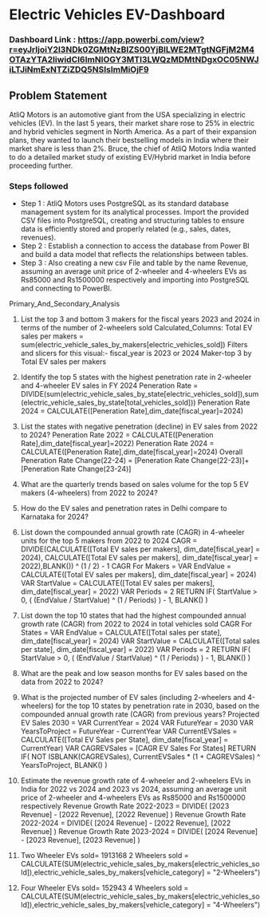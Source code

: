 
# Electric Vehicles EV-Dashboard

### Dashboard Link : https://app.powerbi.com/view?r=eyJrIjoiY2I3NDk0ZGMtNzBlZS00YjBlLWE2MTgtNGFjM2M4OTAzYTA2IiwidCI6ImNlOGY3MTI3LWQzMDMtNDgxOC05NWJiLTJiNmExNTZiZDQ5NSIsImMiOjF9

## Problem Statement

AtliQ Motors is an automotive giant from the USA specializing in electric vehicles (EV). In the last 5 years, their market share rose to 25% in electric and hybrid vehicles segment in North America. As a part of their expansion plans, they wanted to launch their bestselling models in India where their market share is less than 2%. Bruce, the chief of AtliQ Motors India wanted to do a detailed market study of existing EV/Hybrid market in India before proceeding further.


### Steps followed 

- Step 1 : AtliQ Motors uses PostgreSQL as its standard database management system for its analytical processes. Import the provided CSV files into PostgreSQL, creating and structuring tables to ensure data is efficiently stored and properly related (e.g., sales, dates, revenues).
- Step 2 : Establish a connection to access the database from Power BI and build a data model that reflects the relationships between tables.
- Step 3 : Also creating a new csv File and table by the name Revenue, assuming an average unit price of 2-wheeler and 4-wheelers EVs as Rs85000 and Rs1500000 respectively and importing into PostgreSQL and connecting to PowerBI.

Primary_And_Secondary_Analysis
1. List the top 3 and bottom 3 makers for the fiscal years 2023 and 2024 in terms of the number of 2-wheelers sold
Calculated_Columns: Total EV sales per makers = sum(electric_vehicle_sales_by_makers[electric_vehicles_sold])
Filters and slicers for this visual:-
fiscal_year is 2023 or 2024
Maker-top 3 by Total EV sales per makers

2. Identify the top 5 states with the highest penetration rate in 2-wheeler and 4-wheeler EV sales in FY 2024
Peneration Rate = DIVIDE(sum(electric_vehicle_sales_by_state[electric_vehicles_sold]),sum(electric_vehicle_sales_by_state[total_vehicles_sold]))
   Peneration Rate 2024 = CALCULATE([Peneration Rate],dim_date[fiscal_year]=2024)


3. List the states with negative penetration (decline) in EV sales from 2022 to 2024?
Peneration Rate 2022 = CALCULATE([Peneration Rate],dim_date[fiscal_year]=2022)
Peneration Rate 2024 = CALCULATE([Peneration Rate],dim_date[fiscal_year]=2024)
Overall Peneration Rate Change(22-24) = [Peneration Rate Change(22-23)]+[Peneration Rate Change(23-24)]


4. What are the quarterly trends based on sales volume for the top 5 EV makers (4-wheelers) from 2022 to 2024?





5. How do the EV sales and penetration rates in Delhi compare to Karnataka for 2024?





6. List down the compounded annual growth rate (CAGR) in 4-wheeler units for the top 5 makers from 2022 to 2024
CAGR = DIVIDE(CALCULATE([Total EV sales per makers], dim_date[fiscal_year] = 2024), CALCULATE([Total EV sales per makers], dim_date[fiscal_year] = 2022),BLANK()) ^ (1 / 2) - 1
CAGR For Makers = 
VAR EndValue = CALCULATE([Total EV sales per makers], dim_date[fiscal_year] = 2024)
VAR StartValue = CALCULATE([Total EV sales per makers], dim_date[fiscal_year] = 2022)
VAR Periods = 2
RETURN
IF(
    StartValue > 0,
    ( (EndValue / StartValue) ^ (1 / Periods) ) - 1,
    BLANK()
)


7. List down the top 10 states that had the highest compounded annual growth rate (CAGR) from 2022 to 2024 in total vehicles sold
CAGR For States = 
VAR EndValue = CALCULATE([Total sales per state], dim_date[fiscal_year] = 2024)
VAR StartValue = CALCULATE([Total sales per state], dim_date[fiscal_year] = 2022)
VAR Periods = 2
RETURN
IF(
    StartValue > 0,
    ( (EndValue / StartValue) ^ (1 / Periods) ) - 1,
    BLANK()
)


8. What are the peak and low season months for EV sales based on the data from 2022 to 2024?



9. What is the projected number of EV sales (including 2-wheelers and 4-wheelers) for the top 10 states by penetration rate in 2030, based on the
compounded annual growth rate (CAGR) from previous years?
Projected EV Sales 2030 = 
VAR CurrentYear = 2024
VAR FutureYear = 2030
VAR YearsToProject = FutureYear - CurrentYear
VAR CurrentEVSales = CALCULATE([Total EV Sales per State], dim_date[fiscal_year] = CurrentYear)
VAR CAGREVSales = [CAGR EV Sales For States]
RETURN
IF(
    NOT ISBLANK(CAGREVSales),
    CurrentEVSales * (1 + CAGREVSales) ^ YearsToProject,
    BLANK()
)

10. Estimate the revenue growth rate of 4-wheeler and 2-wheelers EVs in India for 2022 vs 2024 and 2023 vs 2024, assuming an average unit price of 2-wheeler and 4-wheelers EVs as Rs85000 and Rs1500000 respectively
Revenue Growth Rate 2022-2023 = 
DIVIDE(
    [2023 Revenue] - [2022 Revenue], 
    [2022 Revenue]
)
Revenue Growth Rate 2022-2024 = 
DIVIDE(
    [2024 Revenue] - [2022 Revenue], 
    [2022 Revenue]
)
Revenue Growth Rate 2023-2024 = 
DIVIDE(
    [2024 Revenue] - [2023 Revenue], 
    [2023 Revenue]
)

11. Two Wheeler EVs sold= 1913168
    2 Wheelers sold = CALCULATE(SUM(electric_vehicle_sales_by_makers[electric_vehicles_sold]),electric_vehicle_sales_by_makers[vehicle_category] = "2-Wheelers")

12. Four Wheeler EVs sold= 152943
    4 Wheelers sold = CALCULATE(SUM(electric_vehicle_sales_by_makers[electric_vehicles_sold]),electric_vehicle_sales_by_makers[vehicle_category] = "4-Wheelers")

